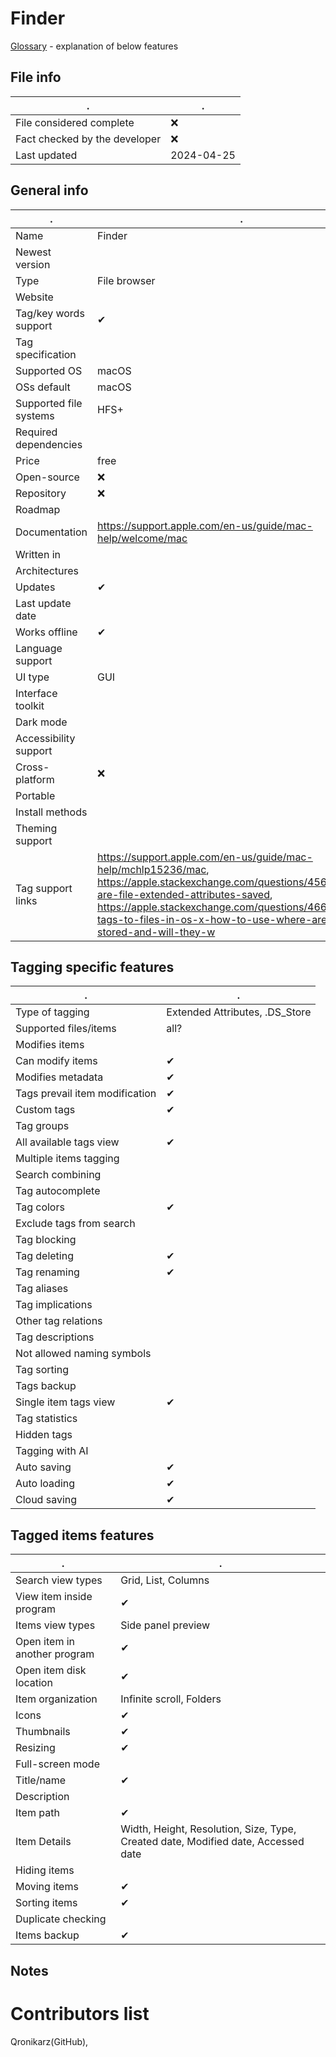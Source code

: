 # Finder
[Glossary](glossary.md) - explanation of below features

## File info
. | . |
---|---
File considered complete | ❌
Fact checked by the developer | ❌
Last updated | 2024-04-25

## General info
. | . |
---|---
Name | Finder
Newest version | 
Type | File browser
Website | 
Tag/key words support | ✔
Tag specification | 
Supported OS | macOS
OSs default | macOS
Supported file systems | HFS+
Required dependencies | 
Price | free
Open-source | ❌
Repository | ❌
Roadmap | 
Documentation | https://support.apple.com/en-us/guide/mac-help/welcome/mac
Written in | 
Architectures | 
Updates | ✔
Last update date | 
Works offline | ✔
Language support | 
UI type | GUI
Interface toolkit | 
Dark mode | 
Accessibility support | 
Cross-platform | ❌
Portable | 
Install methods | 
Theming support | 
Tag support links | https://support.apple.com/en-us/guide/mac-help/mchlp15236/mac, https://apple.stackexchange.com/questions/456594/where-are-file-extended-attributes-saved, https://apple.stackexchange.com/questions/46614/adding-tags-to-files-in-os-x-how-to-use-where-are-tags-stored-and-will-they-w

## Tagging specific features
. | . |
---|---
Type of tagging | Extended Attributes, .DS_Store
Supported files/items | all?
Modifies items | 
Can modify items | ✔
Modifies metadata | ✔
Tags prevail item modification | ✔
Custom tags | ✔
Tag groups | 
All available tags view | ✔
Multiple items tagging | 
Search combining | 
Tag autocomplete | 
Tag colors | ✔
Exclude tags from search | 
Tag blocking | 
Tag deleting | ✔
Tag renaming | ✔
Tag aliases | 
Tag implications | 
Other tag relations | 
Tag descriptions | 
Not allowed naming symbols | 
Tag sorting | 
Tags backup | 
Single item tags view | ✔
Tag statistics | 
Hidden tags | 
Tagging with AI | 
Auto saving | ✔
Auto loading | ✔
Cloud saving | ✔

## Tagged items features
. | . |
---|---
Search view types | Grid, List, Columns
View item inside program | ✔
Items view types | Side panel preview
Open item in another program | ✔
Open item disk location | ✔
Item organization | Infinite scroll, Folders
Icons | ✔
Thumbnails | ✔
Resizing | ✔
Full-screen mode | 
Title/name | ✔
Description | 
Item path | ✔
Item Details | Width, Height, Resolution, Size, Type, Created date, Modified date, Accessed date
Hiding items | 
Moving items | ✔
Sorting items | ✔
Duplicate checking | 
Items backup | ✔

## Notes


# Contributors list
Qronikarz(GitHub), 

